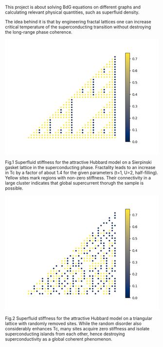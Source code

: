 This project is about solving BdG equations on different graphs and calculating relevant physical quantities, such as superfluid density.

The idea behind it is that by engineering fractal lattices one can increase critical temperature of the superconducting transition without destroying the long-range phase coherence.

![plot](fractal_stiffness.png)

Fig.1 Superfluid stiffness for the attractive Hubbard model on a Sierpinski gasket lattice in the superconducting phase. Fractality leads to an increase in Tc by a factor of about 1.4 for the given parameters (t=1, U=2, half-filling). Yellow sites mark regions with non-zero stiffness. Their connectivity in a large cluster indicates that global supercurrent thorugh the sample is possible.

![plot](random_stiffness.png)

Fig.2 Superfluid stiffness for the attractive Hubbard model on a triangular lattice with randomly removed sites. While the random disorder also considerably enhances Tc, many sites acquire zero stiffness and isolate superconducting islands from each other, hence destroying superconductivity as a global coherent phenomenon.
